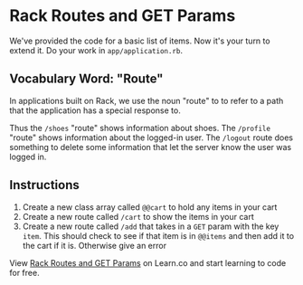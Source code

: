# Rack Routes and GET Params

We've provided the code for a basic list of items. Now it's your turn to extend it.
Do your work in `app/application.rb`.

## Vocabulary Word: "Route"

In applications built on Rack, we use the noun "route" to to refer to a path
that the application has a special response to.

Thus the `/shoes` "route" shows information about shoes. The `/profile` "route"
shows information about the logged-in user. The `/logout` route does something
to delete some information that let the server know the user was logged in.

## Instructions

  1. Create a new class array called `@@cart` to hold any items in your cart
  2. Create a new route called `/cart` to show the items in your cart
  3. Create a new route called `/add` that takes in a `GET` param with the key `item`. This should check to see if that item is in `@@items` and then add it to the cart if it is. Otherwise give an error

<p data-visibility='hidden'>View <a href='https://learn.co/lessons/rack-get-params-lab' title='Rack Routes and GET Params'>Rack Routes and GET Params</a> on Learn.co and start learning to code for free.</p>
